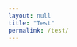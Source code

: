 ```yaml
---
layout: null
title: "Test"
permalink: /test/
---
```


<!DOCTYPE html>
<html>
<head>
<title>Page Title</title>
<link rel="stylesheet" href="chicken.css"></link>
</head>
<body>
<div class="cont">
<div class="head"></div>
<div class="eye1"></div>
<div class="eye2"></div>
<div class="nose1"></div>
<div class="body"></div>
<div class="wing1"></div>
<div class="wing2"></div>
<div class="leg1"></div>
<div class="leg2"></div>
</div>
</body>
</html>